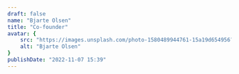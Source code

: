 ```yaml
---
draft: false
name: "Bjarte Olsen"
title: "Co-founder"
avatar: {
    src: "https://images.unsplash.com/photo-1580489944761-15a19d654956?&fit=crop&w=280",
    alt: "Bjarte Olsen"
}
publishDate: "2022-11-07 15:39"
---
```

